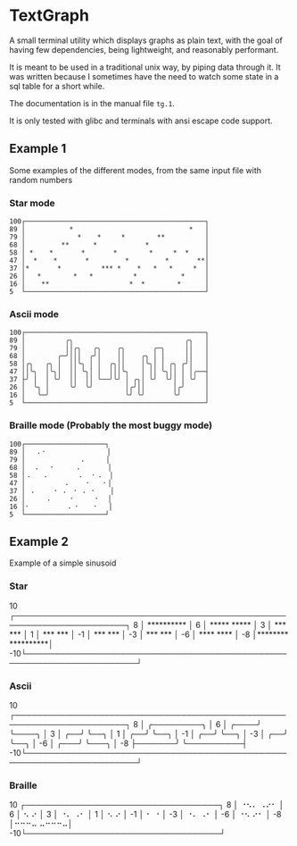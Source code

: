 # TextGraph

A small terminal utility which displays graphs as plain text,
with the goal of having few dependencies,
being lightweight, and reasonably performant.

It is meant to be used in a traditional unix way, 
by piping data through it.
It was written because I sometimes have the need to
watch some state in a sql table for a short while.

The documentation is in the manual file `tg.1`.

It is only tested with glibc and terminals with ansi escape code support.


## Example 1
Some examples of the different modes, from the same input file with random numbers
### Star mode
```
100┌─────────────────────────────────────────────┐
89 │           *                             *   │
79 │             *    *     *        **          │
68 │         **      *            *              │
58 │ *    *       *       *        *     *  *    │
47 │  *    *       *         *         *       **│
37 │*       *          *** *    *   *   *     *  │
26 │   *        *   *          *           *     │
16 │    **                    *  *        *      │
5  └─────────────────────────────────────────────┘
```
### Ascii mode
```
100┌─────────────────────────────────────────────┐
89 │          ╭╮                            ╭╮   │
79 │          ││╭╮   ╭╮    ╭╮       ╭─╮     ││   │
68 │        ╭─╯│││  ╭╯│    ││    ╭╮ │ │     ││   │
58 │╭╮   ╭╮ │  ││╰╮ │ │  ╭╮││    │╰╮│ │ ╭╮ ╭╯│   │
47 ││╰╮  │╰╮│  ││ ╰╮│ │  │││╰╮   │ ││ ╰╮││ │ │╭──┤
37 ├╯ │  │ ╰╯  ││  ││ ╰──╯╰╯ │ ╭╮│ ╰╯  ╰╯│ │ ╰╯  │
26 │  ╰╮ │     ╰╯  ╰╯        │╭╯││       │╭╯     │
16 │   ╰─╯                   ╰╯ ╰╯       ╰╯      │
5  └─────────────────────────────────────────────┘
```
### Braille mode (Probably the most buggy mode)
```
100┌────────────────────┐
89 │   ⠄⠂               │
79 │              ⠄     │
68 │  ⠠   ⠂     ⠠       │
58 │⠠   ⠠        ⠄  ⠂⠠  │
47 │          ⠄    ⠂   ⠂│
37 │ ⠠     ⠂ ⠄ ⠐ ⠠ ⠐    │
26 │     ⠠     ⠂     ⠂  │
16 │⠂         ⠠ ⠂   ⠐   │
5  └────────────────────┘
```

## Example 2
Example of a simple sinusoid
### Star
10 ┌──────────────────────────────────────────────────────────────────────┐
8  │                             **********                               │
6  │                        *****          *****                          │
3  │                     ***                    ***                       │
1  │                  ***                          ***                    │
-1 │               ***                                ***                 │
-3 │            ***                                      ***              │
-6 │        ****                                            ****          │
-8 │********                                                    **********│
-10└──────────────────────────────────────────────────────────────────────┘
### Ascii
10 ┌──────────────────────────────────────────────────────────────────────┐
8  │                            ╭─────────╮                               │
6  │                       ╭────╯         ╰────╮                          │
3  │                    ╭──╯                   ╰──╮                       │
1  │                 ╭──╯                         ╰──╮                    │
-1 │              ╭──╯                               ╰──╮                 │
-3 │           ╭──╯                                     ╰──╮              │
-6 │       ╭───╯                                           ╰───╮          │
-8 ├───────╯                                                   ╰──────────┤
-10└──────────────────────────────────────────────────────────────────────┘
### Braille
10 ┌───────────────────────────────────┐
8  │             ⠐⠢⠄  ⠠⠔⠂              │
6  │            ⠢        ⠔             │
3  │          ⠐⠄          ⠠⠂           │
1  │         ⠢              ⠔          │
-1 │        ⠂                ⠐         │
-3 │      ⠐⠄                  ⠠⠂       │
-6 │    ⠐⠢                      ⠔⠂     │
-8 │⠒⠒⠒⠤                          ⠤⠒⠒⠒⠤│
-10└───────────────────────────────────┘

